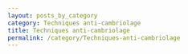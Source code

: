 ```yaml
---
layout: posts_by_category
category: Techniques anti-cambriolage
title: Techniques anti-cambriolage
permalink: /category/Techniques-anti-cambriolage
---
```

